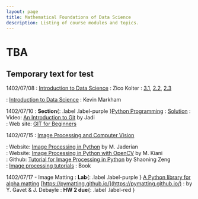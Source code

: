 ```yaml
---
layout: page
title: Mathematical Foundations of Data Science 
description: Listing of course modules and topics.
---
```


# TBA

## Temporary text for test

1402/07/08
: [Introduction to Data Science](https://www.datasciencecourse.org/slides/15388_S22_Lecture_1_intro.pdf) : Zico Kolter
  : [3.1](#), [2.2](#), [2.3](#)

: [Introduction to Data Science](https://github.com/justmarkham/DAT8/blob/master/slides/01_intro_to_data_science.pdf) 
  : Kevin Markham  

1402/07/10
: **Section**{: .label .label-purple }[Python Programming](https://cs-um.github.io/docs/base/Fundamentals-of-Computer-Programming/)
  : [Solution](#)
: Video: [An Introduction to Git](https://faradars.org/courses/fvgit9609-git-github-gitlab) by Jadi  
: Web site: [GIT for Beginners](https://www.zoomit.ir/computer-learning/266427-git-github-fundamentals-tutorials/) 

1402/07/15
: [Image Processing and Computer Vision](#)

: Website: [Image Processing in Python](https://blog.faradars.org/image-processing-in-python/) by M. Jaderian <br>
: Website: [Image Processing in Python with OpenCV](https://www.m-vision.ir/%D8%A2%D9%85%D9%88%D8%B2%D8%B4/%D9%BE%D8%B1%D8%AF%D8%A7%D8%B2%D8%B4-%D8%AA%D8%B5%D9%88%DB%8C%D8%B1/opencv/%D8%A2%D9%85%D9%88%D8%B2%D8%B4-%D9%BE%D8%B1%D8%AF%D8%A7%D8%B2%D8%B4-%D8%AA%D8%B5%D9%88%DB%8C%D8%B1-%D8%A8%D8%A7-%D9%BE%D8%A7%DB%8C%D8%AA%D9%88%D9%86-%D8%AA%D9%88%D8%B3%D8%B7-opencv/) by M. Kiani <br>
: Github: [Tutorial for Image Processing in Python](https://github.com/zengsn/image-processing-python) by Shaoning Zeng <br>
: [Image processing tutorials](https://github.com/yg42/iptutorials/blob/master/book/tutorials_python.pdf)
  : Book

1402/07/17 - Image Matting
: **Lab**{: .label .label-purple }  [A Python library for alpha matting](https://github.com/pymatting/pymatting) [https://pymatting.github.io/](https://pymatting.github.io/) 
  : by Y. Gavet & J. Debayle
: **HW 2 due**{: .label .label-red }
